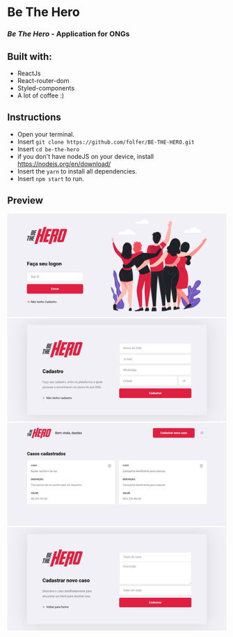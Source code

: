 # Be The Hero

### _Be The Hero_ - Application for ONGs

## Built with:
- ReactJs
- React-router-dom
- Styled-components
- A lot of coffee :)

## Instructions
- Open your terminal.
- Insert `git clone https://github.com/folfer/BE-THE-HERO.git`
- Insert `cd be-the-hero`
- if you don't have nodeJS on your device, install https://nodejs.org/en/download/
- Insert the `yarn` to install all dependencies.
- Insert `npm start` to run.


## Preview

<div align="center">
  <img src="screenshot/firstpage.jpg" width="800">
  <img src="screenshot/register.jpg" width="800">
  <img src="screenshot/insidepage.jpg" width="800">
  <img src="screenshot/incident.jpg" width="800">
</div>
